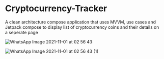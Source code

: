 # Cryptocurrency-Tracker
A clean architecture compose application that uses MVVM, use cases and Jetpack compose to display list of cryptocurrency coins
and their details on a seperate page

![WhatsApp Image 2021-11-01 at 02 56 43](https://user-images.githubusercontent.com/40584796/139611236-4a40c113-2247-4540-b0cb-5ae4164cef46.jpeg)

![WhatsApp Image 2021-11-01 at 02 56 43 (1)](https://user-images.githubusercontent.com/40584796/139611259-e7e66b8a-f896-47bd-857f-b7b661eae00e.jpeg)



